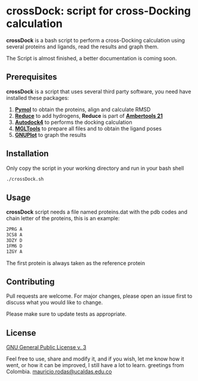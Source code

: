 # crossDock: script for cross-Docking calculation
**crossDock** is a bash script to perform a cross-Docking calculation using several proteins and ligands, read the results and graph them.

The Script is almost finished, a better documentation is coming soon. 

## Prerequisites

**crossDock** is a script that uses several third party software, you need have installed these packages:

1. **[Pymol](https://pymol.org/2/)** to obtain the proteins, align and calculate RMSD
2. **[Reduce](https://ambermd.org/AmberTools.php)** to add hydrogens, **Reduce** is part of **[Ambertools 21](https://ambermd.org/AmberTools.php)**
3. **[Autodock4](http://autodock.scripps.edu/)** to performs the docking calculation
4. **[MGLTools](https://ccsb.scripps.edu/mgltools/downloads/)** to prepare all files and to obtain the ligand poses
4. **[GNUPlot](http://www.gnuplot.info/)** to graph the results

## Installation
Only copy the script in your working directory and run in your bash shell

```bash
./crossDock.sh
```

## Usage
**crossDock** script needs a file named proteins.dat with the pdb codes and chain letter of the proteins, this is an example:
```bash
2PRG A
3CS8 A
3DZY D
1FM6 D
1ZGY A
```

The first protein is always taken as the reference protein

## Contributing
Pull requests are welcome. For major changes, please open an issue first to discuss what you would like to change.

Please make sure to update tests as appropriate.

## License
[GNU General Public License v. 3](https://www.gnu.org/licenses/gpl-3.0.html)

Feel free to use, share and modify it, and if you wish, let me know how it went, or how it can be improved, I still have a lot to learn. greetings from Colombia. [mauricio.rodas@ucaldas.edu.co](mauricio.rodas@ucaldas.edu.co)